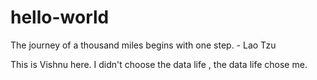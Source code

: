 # hello-world
The journey of a thousand miles begins with one step. - Lao Tzu

This is Vishnu here. I didn't choose the data life , the data life chose me.
